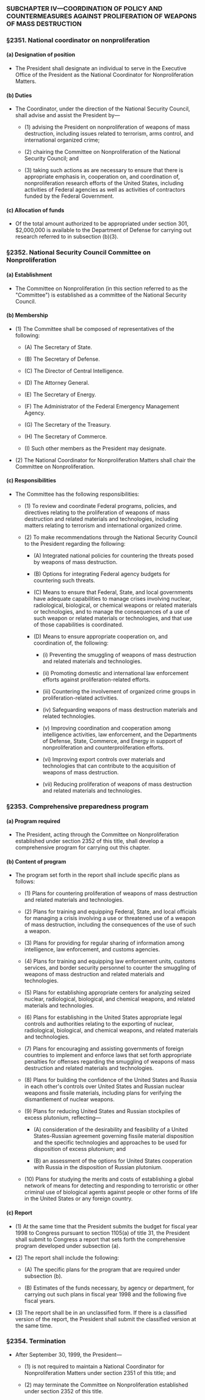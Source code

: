 ### SUBCHAPTER IV—COORDINATION OF POLICY AND COUNTERMEASURES AGAINST PROLIFERATION OF WEAPONS OF MASS DESTRUCTION

### §2351. National coordinator on nonproliferation
#### (a) Designation of position
* The President shall designate an individual to serve in the Executive Office of the President as the National Coordinator for Nonproliferation Matters.

#### (b) Duties
* The Coordinator, under the direction of the National Security Council, shall advise and assist the President by—

  * (1) advising the President on nonproliferation of weapons of mass destruction, including issues related to terrorism, arms control, and international organized crime;

  * (2) chairing the Committee on Nonproliferation of the National Security Council; and

  * (3) taking such actions as are necessary to ensure that there is appropriate emphasis in, cooperation on, and coordination of, nonproliferation research efforts of the United States, including activities of Federal agencies as well as activities of contractors funded by the Federal Government.

#### (c) Allocation of funds
* Of the total amount authorized to be appropriated under section 301, $2,000,000 is available to the Department of Defense for carrying out research referred to in subsection (b)(3).

### §2352. National Security Council Committee on Nonproliferation
#### (a) Establishment
* The Committee on Nonproliferation (in this section referred to as the "Committee") is established as a committee of the National Security Council.

#### (b) Membership
* (1) The Committee shall be composed of representatives of the following:

  * (A) The Secretary of State.

  * (B) The Secretary of Defense.

  * (C) The Director of Central Intelligence.

  * (D) The Attorney General.

  * (E) The Secretary of Energy.

  * (F) The Administrator of the Federal Emergency Management Agency.

  * (G) The Secretary of the Treasury.

  * (H) The Secretary of Commerce.

  * (I) Such other members as the President may designate.


* (2) The National Coordinator for Nonproliferation Matters shall chair the Committee on Nonproliferation.

#### (c) Responsibilities
* The Committee has the following responsibilities:

  * (1) To review and coordinate Federal programs, policies, and directives relating to the proliferation of weapons of mass destruction and related materials and technologies, including matters relating to terrorism and international organized crime.

  * (2) To make recommendations through the National Security Council to the President regarding the following:

    * (A) Integrated national policies for countering the threats posed by weapons of mass destruction.

    * (B) Options for integrating Federal agency budgets for countering such threats.

    * (C) Means to ensure that Federal, State, and local governments have adequate capabilities to manage crises involving nuclear, radiological, biological, or chemical weapons or related materials or technologies, and to manage the consequences of a use of such weapon or related materials or technologies, and that use of those capabilities is coordinated.

    * (D) Means to ensure appropriate cooperation on, and coordination of, the following:

      * (i) Preventing the smuggling of weapons of mass destruction and related materials and technologies.

      * (ii) Promoting domestic and international law enforcement efforts against proliferation-related efforts.

      * (iii) Countering the involvement of organized crime groups in proliferation-related activities.

      * (iv) Safeguarding weapons of mass destruction materials and related technologies.

      * (v) Improving coordination and cooperation among intelligence activities, law enforcement, and the Departments of Defense, State, Commerce, and Energy in support of nonproliferation and counterproliferation efforts.

      * (vi) Improving export controls over materials and technologies that can contribute to the acquisition of weapons of mass destruction.

      * (vii) Reducing proliferation of weapons of mass destruction and related materials and technologies.

### §2353. Comprehensive preparedness program
#### (a) Program required
* The President, acting through the Committee on Nonproliferation established under section 2352 of this title, shall develop a comprehensive program for carrying out this chapter.

#### (b) Content of program
* The program set forth in the report shall include specific plans as follows:

  * (1) Plans for countering proliferation of weapons of mass destruction and related materials and technologies.

  * (2) Plans for training and equipping Federal, State, and local officials for managing a crisis involving a use or threatened use of a weapon of mass destruction, including the consequences of the use of such a weapon.

  * (3) Plans for providing for regular sharing of information among intelligence, law enforcement, and customs agencies.

  * (4) Plans for training and equipping law enforcement units, customs services, and border security personnel to counter the smuggling of weapons of mass destruction and related materials and technologies.

  * (5) Plans for establishing appropriate centers for analyzing seized nuclear, radiological, biological, and chemical weapons, and related materials and technologies.

  * (6) Plans for establishing in the United States appropriate legal controls and authorities relating to the exporting of nuclear, radiological, biological, and chemical weapons, and related materials and technologies.

  * (7) Plans for encouraging and assisting governments of foreign countries to implement and enforce laws that set forth appropriate penalties for offenses regarding the smuggling of weapons of mass destruction and related materials and technologies.

  * (8) Plans for building the confidence of the United States and Russia in each other's controls over United States and Russian nuclear weapons and fissile materials, including plans for verifying the dismantlement of nuclear weapons.

  * (9) Plans for reducing United States and Russian stockpiles of excess plutonium, reflecting—

    * (A) consideration of the desirability and feasibility of a United States-Russian agreement governing fissile material disposition and the specific technologies and approaches to be used for disposition of excess plutonium; and

    * (B) an assessment of the options for United States cooperation with Russia in the disposition of Russian plutonium.


  * (10) Plans for studying the merits and costs of establishing a global network of means for detecting and responding to terroristic or other criminal use of biological agents against people or other forms of life in the United States or any foreign country.

#### (c) Report
* (1) At the same time that the President submits the budget for fiscal year 1998 to Congress pursuant to section 1105(a) of title 31, the President shall submit to Congress a report that sets forth the comprehensive program developed under subsection (a).

* (2) The report shall include the following:

  * (A) The specific plans for the program that are required under subsection (b).

  * (B) Estimates of the funds necessary, by agency or department, for carrying out such plans in fiscal year 1998 and the following five fiscal years.


* (3) The report shall be in an unclassified form. If there is a classified version of the report, the President shall submit the classified version at the same time.

### §2354. Termination
* After September 30, 1999, the President—

  * (1) is not required to maintain a National Coordinator for Nonproliferation Matters under section 2351 of this title; and

  * (2) may terminate the Committee on Nonproliferation established under section 2352 of this title.